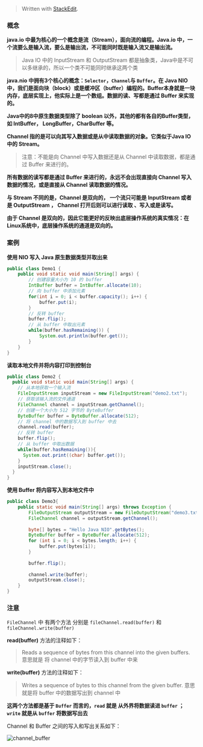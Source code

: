 


> Written with [StackEdit](https://stackedit.io/).

### 概念

**java.io 中最为核心的一个概念是流（Stream），面向流的编程。Java.io 中，一个流要么是输入流，要么是输出流，不可能同时既是输入流又是输出流。**
> Java IO 中的 InputStream 和 OutputStream 都是抽象类，Java中是不可以多继承的，所以一个类不可能同时继承这两个类

**java.nio 中拥有3个核心的概念：`Selector`，`Channel`与 `Buffer`。在 Java NIO 中，我们是面向块（block）或是缓冲区（buffer）编程的。Buffer本身就是一块内存，底层实现上，他实际上是一个数组。数据的读、写都是通过 Buffer 来实现的。**

**Java中的8中原生数据类型除了 boolean 以外，其他的都有各自的Buffer类型，如 IntBuffer， LongBuffer，CharBuffer 等。**

**Channel 指的是可以向其写入数据或是从中读取数据的对象。它类似于Java IO 中的 Stream。**
> 注意：不能是向 Channel 中写入数据还是从 Channel 中读取数据，都是通过 Buffer 来进行的。

**所有数据的读写都是通过 Buffer 来进行的，永远不会出现直接向 Channel 写入数据的情况，或是直接从 Channel 读取数据的情况。**

**与 Stream 不同的是，Channel 是双向的， 一个流只可能是 InputStream 或者是 OutputStream ， Channel 打开后则可以进行读取 、写入或是读写。**

**由于 Channel 是双向的，因此它能更好的反映出底层操作系统的真实情况：在Linux系统中，底层操作系统的通道是双向的。**

### 案例
**使用 NIO 写入 Java 原生数据类型并取出来**

```java
public class Demo1 {
	public void static void main(String[] args) {
		// 创建容量大小为 10 的 buffer
		IntBuffer buffer = IntBuffer.allocate(10);
		// 向 buffer 中添加元素
		for(int i = 0; i < buffer.capacity(); i++) {
			buffer.put(i);
		}
		// 反转 buffer
		buffer.flip();
		// 从 buffer 中取出元素
		while(buffer.hasRemaining()) {
			System.out.println(buffer.get());
		}
	}
}
```

**读取本地文件并将内容打印到控制台**

```java
public class Demo2 {
  public void static void main(String[] args) {
    // 从本地获取一个输入流
    FileInputStream inputStream = new FileInputStream("demo2.txt");
    // 获取该输入流的文件通道
    FileChannel channel = inputStream.getChannel();
    // 创建一个大小为 512 字节的 ByteBuffer
    ByteBuffer buffer = ByteBuffer.allocate(512);
    // 将 channel 中的数据写入到 buffer 中去
    channel.read(buffer);
    // 反转 buffer
    buffer.flip();
    // 从 buffer 中取出数据
    while(buffer.hasRemaining()){
      System.out.print((char) buffer.get());
    }
    inputStream.close();
  }
}
```

**使用 Buffer 将内容写入到本地文件中**

```java
public class Demo3{
	public static void main(String[] args) throws Exception {
		FileOutputStream outputStream = new FileOutputStream("demo3.txt");
		FileChannel channel = outputStream.getChannel();
		
		byte[] bytes = "Hello Java NIO".getBytes();
		ByteBuffer buffer = ByteBuffer.allocate(512);
		for (int i = 0; i < bytes.length; i++) {
			buffer.put(bytes[i]);
		}
		
		buffer.flip();
		
		channel.write(buffer);
		outputStream.close();
	}
}
```

### 注意
`FileChannel` 中 有两个方法 分别是 `fileChannel.read(buffer)` 和`fileChannel.write(buffer)` 

**read(buffer)** 方法的注释如下：
> Reads a sequence of bytes from this channel into the given buffers.
> 意思就是 将 channel 中的字节读入到 buffer 中来

**write(buffer)** 方法的注释如下：
> Writes a sequence of bytes to this channel from the given buffer.
> 意思就是将 buffer 中的数据写出到 channel 中

**这两个方法都是基于 `Buffer` 而言的，`read` 就是 从外界将数据读进 `buffer` ；`write` 就是从 `buffer` 将数据写出去**

Channel 和 Buffer 之间的写入和写出关系如下：

![channel_buffer](https://user-gold-cdn.xitu.io/2018/9/5/165a9dd0f80e150b?w=1007&h=1603&f=jpeg&s=169743)


<!--stackedit_data:
eyJoaXN0b3J5IjpbODQxNTIyMTIwLDYxODg1MjU3MCw5NTQ4Mz
QzMzcsLTE3NzA0MDQwMTQsMjY0MjM5MDA0LC0xNzMwNzY5MjA2
LDEzNzQ0MjExMjgsMTQ5MzY3ODIyLC0xNTA5MDkxNTEwLC0xOD
c2MDQ3MjYyLDI2OTA1MTY5MF19
-->